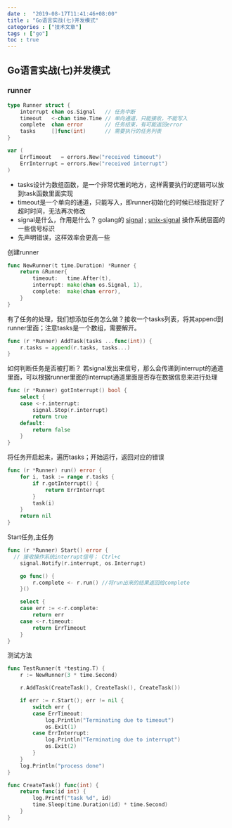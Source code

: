```yaml
---
date :  "2019-08-17T11:41:46+08:00" 
title : "Go语言实战(七)并发模式" 
categories : ["技术文章"] 
tags : ["go"] 
toc : true
---
```


## Go语言实战(七)并发模式

### runner

```go
type Runner struct {
	interrupt chan os.Signal   // 任务中断
	timeout   <-chan time.Time // 单向通道，只能接收，不能写入
	complete  chan error       // 任务结束，有可能返回error
	tasks     []func(int)      // 需要执行的任务列表
}

var (
	ErrTimeout   = errors.New("received timeout")
	ErrInterrupt = errors.New("received interrupt")
)
```

- tasks设计为数组函数，是一个非常优雅的地方，这样需要执行的逻辑可以放到task函数里面实现
- timeout是一个单向的通道，只能写入，即runner初始化的时候已经指定好了超时时间，无法再次修改
- signal是什么，作用是什么？ golang的 [signal](https://golang.org/pkg/os/signal/) ; [unix-signal](https://www.tutorialspoint.com/unix/unix-signals-traps.htm) 操作系统层面的一些信号标识
- 先声明错误，这样效率会更高一些

创建runner

```go 
func NewRunner(t time.Duration) *Runner {
	return &Runner{
		timeout:   time.After(t),
		interrupt: make(chan os.Signal, 1),
		complete:  make(chan error),
	}
}
```

有了任务的处理，我们想添加任务怎么做？接收一个tasks列表，将其append到runner里面；注意tasks是一个数组，需要解开。

```go 
func (r *Runner) AddTask(tasks ...func(int)) {
	r.tasks = append(r.tasks, tasks...)
}
```

如何判断任务是否被打断？ 若signal发出来信号，那么会传递到interrupt的通道里面，可以根据runner里面的interrupt通道里面是否存在数据信息来进行处理

```go
func (r *Runner) gotInterrupt() bool {
	select {
	case <-r.interrupt:
		signal.Stop(r.interrupt)
		return true
	default:
		return false
	}
}
```

将任务开启起来，遍历tasks；开始运行，返回对应的错误

```go
func (r *Runner) run() error {
	for i, task := range r.tasks {
		if r.gotInterrupt() {
			return ErrInterrupt
		}
		task(i)
	}
	return nil
}
```

Start任务,主任务

```go
func (r *Runner) Start() error {
  // 接收操作系统interrupt信号； Ctrl+c
	signal.Notify(r.interrupt, os.Interrupt)

	go func() {
		r.complete <- r.run() //将run出来的结果返回给complete
	}()

	select {
	case err := <-r.complete:
		return err
	case <-r.timeout:
		return ErrTimeout
	}
}
```

测试方法

```go
func TestRunner(t *testing.T) {
	r := NewRunner(3 * time.Second)

	r.AddTask(CreateTask(), CreateTask(), CreateTask())

	if err := r.Start(); err != nil {
		switch err {
		case ErrTimeout:
			log.Println("Terminating due to timeout")
			os.Exit(1)
		case ErrInterrupt:
			log.Println("Terminating due to interrupt")
			os.Exit(2)
		}
	}
	log.Println("process done")
}

func CreateTask() func(int) {
	return func(id int) {
		log.Printf("task %d", id)
		time.Sleep(time.Duration(id) * time.Second)
	}
}
```

